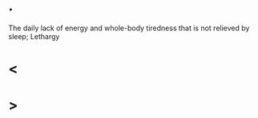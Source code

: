 # .

The daily lack of energy and whole-body tiredness that is not relieved by sleep; Lethargy

# <

# >
